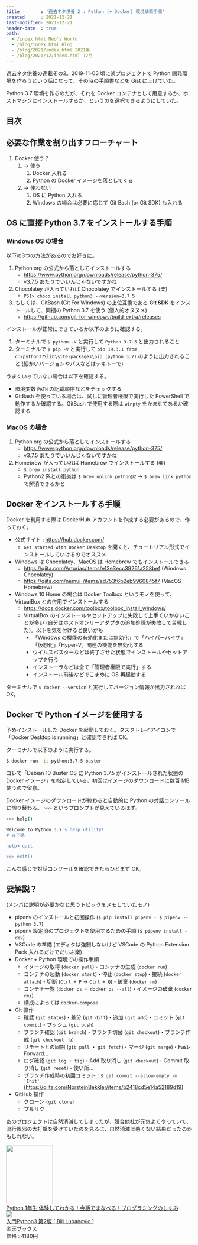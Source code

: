 ```yaml
---
title        : '過去ネタ供養 2 : Python (+ Docker) 環境構築手順'
created      : 2021-12-21
last-modified: 2021-12-21
header-date  : true
path:
  - /index.html Neo's World
  - /blog/index.html Blog
  - /blog/2021/index.html 2021年
  - /blog/2021/12/index.html 12月
---
```


過去ネタ供養の連載その2。2019-11-03 頃に某プロジェクトで Python 開発環境を作ろうという話になって、その時の手順書などを Gist に上げていた。

Python 3.7 環境を作るのだが、それを Docker コンテナとして用意するか、ホストマシンにインストールするか、というのを選択できるようにしていた。

## 目次

## 必要な作業を割り出すフローチャート

1. Docker 使う？
    1. → 使う
        1. Docker 入れる
        2. Python の Docker イメージを落としてくる
    2. → 使わない
        1. OS に Python 入れる
        2. Windows の場合は必要に応じて Git Bash (or Git SDK) も入れる

## OS に直接 Python 3.7 をインストールする手順

### Windows OS の場合

以下の3つの方法があるのでお好きに。

1. Python.org の公式から落としてインストールする
    - <https://www.python.org/downloads/release/python-375/>
    - v3.7.5 あたりでいいんじゃないですかね
2. Chocolatey が入っていれば Chocolatey でインストールする (楽)
    - `PS1> choco install python3 --version=3.7.5`
3. もしくは、GitBash (Git For Windows) の上位互換である **Git SDK** をインストールして、同梱の Python 3.7 を使う (個人的オヌヌメ)
    - <https://github.com/git-for-windows/build-extra/releases>

インストールが正常にできているか以下のように確認する。

1. ターミナルで `$ python -V` と実行して `Python 3.7.5` と出力されること
2. ターミナルで `$ pip -V` と実行して `pip 19.3.1 from c:\python37\lib\site-packages\pip (python 3.7)` のように出力されること (細かいバージョンやパスなどはテキトーで)

うまくいっていない場合は以下を確認する。

- 環境変数 `PATH` の記載順序などをチェックする
- GitBash を使っている場合は、試しに管理者権限で実行した PowerShell で動作するか確認する。GitBash で使用する際は `winpty` をかませてあるか確認する

### MacOS の場合

1. Python.org の公式から落としてインストールする
    - <https://www.python.org/downloads/release/python-375/>
    - v3.7.5 あたりでいいんじゃないですかね
2. Homebrew が入っていれば Homebrew でインストールする (楽)
    - `$ brew install python`
    - Python2 系との衝突は `$ brew unlink python@2` → `$ brew link python` で解消できるかと

## Docker をインストールする手順

Docker を利用する際は DockerHub アカウントを作成する必要があるので、作っておく。

- 公式サイト : <https://hub.docker.com/>
    - `Get started with Docker Desktop` を開くと、チュートリアル形式でインストールしていけるのでオススメ
- Windows は Chocolatey、MacOS は Homebrew でもインストールできる
    - <https://qiita.com/Arturias/items/e13e3ecc39261a258bef> (Windows Chocolatey)
    - <https://qiita.com/nemui_/items/ed753f6b2eb9960845f7> (MacOS Homebrew)
- Windows 10 Home の場合は Docker Toolbox というモノを使って、VirtualBox との併用でインストールする
    - <https://docs.docker.com/toolbox/toolbox_install_windows/>
    - VirtualBox のインストールやセットアップに失敗して上手くいかないことが多い (自分はホストオンリーアダプタの追加処理が失敗して苦戦した)。以下を気を付けると良いかも
        - 「Windows の機能の有効化または無効化」で「ハイパーバイザ」「仮想化」「Hyper-V」関連の機能を無効化する
        - ウイルスバスターなどは終了させた状態でインストールやセットアップを行う
        - インストーラなどは全て「管理者権限で実行」する
        - インストール前後などでこまめに OS 再起動する

ターミナルで `$ docker --version` と実行してバージョン情報が出力されれば OK。

## Docker で Python イメージを使用する

予めインストールした Docker を起動しておく。タスクトレイアイコンで「Docker Desktop is running」と確認できれば OK。

ターミナルで以下のように実行する。

```bash
$ docker run -it python:3.7.5-buster
```

コレで「Debian 10 Buster OS に Python 3.7.5 がインストールされた状態の Docker イメージ」を指定している。初回はイメージのダウンロードに数百 MB 使うので留意。

Docker イメージのダウンロードが終わると自動的に Python の対話コンソールに切り替わる。 `>>>` というプロンプトが見えているはず。

```bash
>>> help()

Welcome to Python 3.7's help utility!
# 以下略

help> quit

>>> exit()
```

こんな感じで対話コンソールを確認できたらひとまず OK。

## 要解説？

(メンバに説明が必要かなと思うトピックをメモしていたモノ)

- pipenv のインストールと初回操作 (`$ pip install pipenv` ・ `$ pipenv --python 3.7`)
- pipenv 設定済のプロジェクトを使用するための手順 (`$ pipenv install -dev`)
- VSCode の準備 (エディタは強制しないけど VSCode の Python Extension Pack 入れるだけでだいぶ楽)
- Docker + Python 環境での操作手順
    - イメージの取得 (`docker pull`)・コンテナの生成 (`docker run`)
    - コンテナの起動 (`docker start`)・停止 (`docker stop`)・接続 (`docker attach`)・切断 (`Ctrl + P` → `Ctrl + Q`)・破棄 (`docker rm`)
    - コンテナ一覧 (`docker ps` ・ `docker ps --all`)・イメージの破棄 (`docker rmi`)
    - 構成によっては `docker-compose`
- Git 操作
    - 確認 (`git status`)・差分 (`git diff`)・追加 `(git add`)・コミット (`git commit`)・プッシュ (`git push`)
    - ブランチ確認 (`git branch`)・ブランチ切替 (`git checkout`)・ブランチ作成 (`git checkout -b`)
    - リモートとの同期 (`git pull` ・ `git fetch`)・マージ (`git merge`)・Fast-Forward…
    - ログ確認 (`git log` ・ `tig`)・Add 取り消し (`git checkout`)・Commit 取り消し (`git reset`)・使い所…
    - ブランチ作成時の初回コミット : `$ git commit --allow-empty -m 'Init'` (<https://qiita.com/NorsteinBekkler/items/b2418cd5e14a52189d19>)
- GitHub 操作
    - クローン `(git clone`)
    - プルリク

あのプロジェクトは自然消滅してしまったが、競合他社が元気よくやっていて、流行風邪の大打撃を受けていたのを見るに、自然消滅は悪くない結果だったのかもしれない。

<div class="ad-amazon">
  <div class="ad-amazon-image">
    <a href="https://www.amazon.co.jp/dp/B076DDBBK9?tag=neos21-22&amp;linkCode=osi&amp;th=1&amp;psc=1">
      <img src="https://m.media-amazon.com/images/I/61mUe-f7C6L._SL160_.jpg" width="126" height="160">
    </a>
  </div>
  <div class="ad-amazon-info">
    <div class="ad-amazon-title">
      <a href="https://www.amazon.co.jp/dp/B076DDBBK9?tag=neos21-22&amp;linkCode=osi&amp;th=1&amp;psc=1">Python 1年生 体験してわかる！会話でまなべる！プログラミングのしくみ</a>
    </div>
  </div>
</div>

<div class="ad-rakuten">
  <div class="ad-rakuten-image">
    <a href="https://hb.afl.rakuten.co.jp/hgc/g00q0722.waxyc9ff.g00q0722.waxyd017/?pc=https%3A%2F%2Fitem.rakuten.co.jp%2Fbook%2F16627214%2F&amp;m=http%3A%2F%2Fm.rakuten.co.jp%2Fbook%2Fi%2F20271780%2F">
      <img src="https://thumbnail.image.rakuten.co.jp/@0_mall/book/cabinet/9328/9784873119328.jpg?_ex=128x128">
    </a>
  </div>
  <div class="ad-rakuten-info">
    <div class="ad-rakuten-title">
      <a href="https://hb.afl.rakuten.co.jp/hgc/g00q0722.waxyc9ff.g00q0722.waxyd017/?pc=https%3A%2F%2Fitem.rakuten.co.jp%2Fbook%2F16627214%2F&amp;m=http%3A%2F%2Fm.rakuten.co.jp%2Fbook%2Fi%2F20271780%2F">入門Python3 第2版 [ Bill Lubanovic ]</a>
    </div>
    <div class="ad-rakuten-shop">
      <a href="https://hb.afl.rakuten.co.jp/hgc/g00q0722.waxyc9ff.g00q0722.waxyd017/?pc=https%3A%2F%2Fwww.rakuten.co.jp%2Fbook%2F&amp;m=http%3A%2F%2Fm.rakuten.co.jp%2Fbook%2F">楽天ブックス</a>
    </div>
    <div class="ad-rakuten-price">価格 : 4180円</div>
  </div>
</div>
